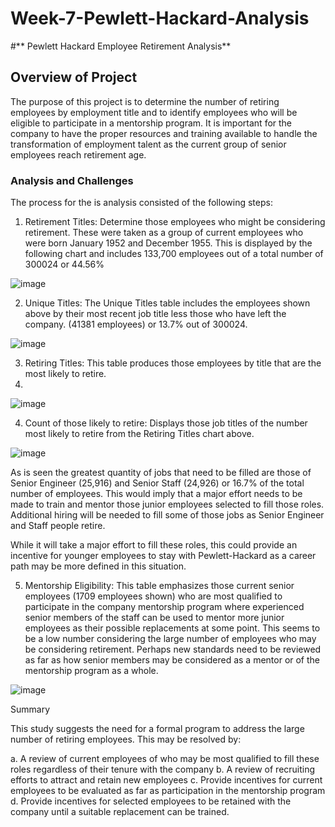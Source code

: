 # Week-7-Pewlett-Hackard-Analysis

#** Pewlett Hackard Employee Retirement Analysis**

## Overview of Project

The purpose of this project is to determine the number of retiring employees by employment title and to identify employees
who will be eligible to participate in a mentorship program. It is important for the company to have the proper resources
and training available to handle the transformation of employment talent as the current group of senior employees reach retirement age. 

### Analysis and Challenges

The process for the is analysis consisted of the following steps:

1. Retirement Titles: Determine those employees who might be considering retirement. These were taken as a group of current employees
who were born January 1952 and December 1955. This is displayed by the following chart and includes 133,700 employees out of a total number of 300024 or 44.56%

![image](https://user-images.githubusercontent.com/101996041/167227658-ed87160e-116a-49e8-b09a-4c8cc05f41f4.png)


2. Unique Titles: The Unique Titles table includes the employees shown above by their most recent job title less those who have left the company. (41381 employees)
or 13.7% out of 300024. 

![image](https://user-images.githubusercontent.com/101996041/167227689-34706bd0-f59b-4f4c-82b6-f257c505e1e0.png)


3. Retiring Titles: This table produces those employees by title that are the most likely to retire.
4. 
![image](https://user-images.githubusercontent.com/101996041/167227712-3c3844fe-ebd0-46ef-91ec-ad2e9f3970fe.png)


4. Count of those likely to retire: Displays those job titles of the number most likely to retire from the Retiring Titles chart above.

![image](https://user-images.githubusercontent.com/101996041/167227725-71550c5e-9d2c-4425-854b-484b9c98bfaf.png)

As is seen the greatest quantity of jobs that need to be filled are those of Senior Engineer (25,916) and Senior Staff (24,926) or 16.7% of the total number of employees. This would imply that a major effort needs to be made to train and mentor those junior employees selected to fill those roles. Additional hiring will be needed to fill some of those jobs as Senior Engineer and Staff people retire. 

While it will take a major effort to fill these roles, this could provide an incentive for younger employees to stay with Pewlett-Hackard as a career path may be more defined in this situation.

5. Mentorship Eligibility: This table emphasizes those current senior employees (1709 employees shown) who are most qualified to participate in the company mentorship program where experienced senior members of the staff can be used to mentor more junior employees as their possible replacements at some point. This seems to be a low number considering the large number of employees who may be considering retirement. Perhaps new standards need to be reviewed as far as how senior members may be considered as a mentor or of the mentorship program as a whole.  

![image](https://user-images.githubusercontent.com/101996041/167227752-fecc1d09-b315-4b0e-8bdd-a1de1066801a.png)

Summary

This study suggests the need for a formal program to address the large number of retiring employees. This may be resolved by:

a. A review of current employees of who may be most qualified to fill these roles regardless of their tenure with the company
b. A review of recruiting efforts to attract and retain new employees
c. Provide incentives for current employees to be evaluated as far as participation in the mentorship program
d. Provide incentives for selected employees to be retained with the company until a suitable replacement can be trained.


